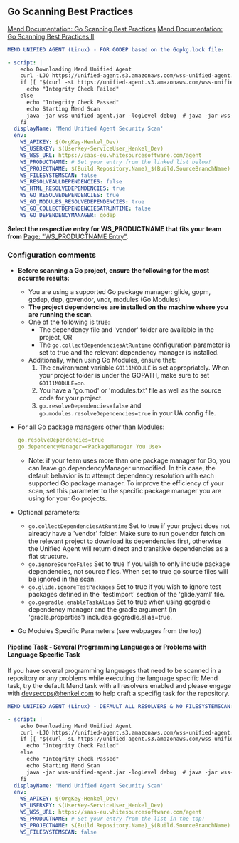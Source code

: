 ## Go Scanning Best Practices

[Mend Documentation: Go Scanning Best Practices](https://docs.mend.io/bundle/wsk/page/configuring_the_unified_agent_for_go.html)
[Mend Documentation: Go Scanning Best Practices II](https://docs.mend.io/bundle/unified_agent/page/go_integration.html#Using-the-go.collectDependenciesAtRuntime-parameter)


```yaml
MEND UNIFIED AGENT (Linux) - FOR GODEP based on the Gopkg.lock file:

- script: |
    echo Downloading Mend Unified Agent
    curl -LJO https://unified-agent.s3.amazonaws.com/wss-unified-agent.jar
    if [[ "$(curl -sL https://unified-agent.s3.amazonaws.com/wss-unified-agent.jar.sha256)" != "$(sha256sum wss-unified-agent.jar)" ]] ; then
      echo "Integrity Check Failed"
    else
      echo "Integrity Check Passed"
      echo Starting Mend Scan
      java -jar wss-unified-agent.jar -logLevel debug  # java -jar wss-unified-agent.jar -logLevel debug
    fi
  displayName: 'Mend Unified Agent Security Scan'
  env:
    WS_APIKEY: $(OrgKey-Henkel_Dev)
    WS_USERKEY: $(UserKey-ServiceUser_Henkel_Dev)
    WS_WSS_URL: https://saas-eu.whitesourcesoftware.com/agent  
    WS_PRODUCTNAME: # Set your entry from the linked list below!
    WS_PROJECTNAME: $(Build.Repository.Name)_$(Build.SourceBranchName)
    WS_FILESYSTEMSCAN: false
    WS_RESOLVEALLDEPENDENCIES: false     
    WS_HTML_RESOLVEDEPENDENCIES: true
    WS_GO_RESOLVEDEPENDENCIES: true
    WS_GO_MODULES_RESOLVEDEPENDENCIES: true
    WS_GO_COLLECTDEPENDENCIESATRUNTIME: false
    WS_GO_DEPENDENCYMANAGER: godep
```

**Select the respective entry for WS_PRODUCTNAME that fits your team from** [Page: "WS_PRODUCTNAME Entry"](./ws-productname-setup.md). 





### Configuration comments

- **Before scanning a Go project, ensure the following for the most accurate results:**
  - You are using a supported Go package manager: glide, gopm, godep, dep, govendor, vndr, modules (Go Modules)
  - **The project dependencies are installed on the machine where you are running the scan.**
  - One of the following is true:
    - The dependency file and 'vendor' folder are available in the project, OR
    - The ```go.collectDependenciesAtRuntime``` configuration parameter is set to true and the relevant dependency manager is installed.
  - Additionally, when using Go Modules, ensure that:
    1) The environment variable ```GO111MODULE``` is set appropriately. When your project folder is under the GOPATH, make sure to set ```GO111MODULE=on```.
    2) You have a 'go.mod' or 'modules.txt' file as well as the source code for your project.
    3) ```go.resolveDependencies=false``` and ```go.modules.resolveDependencies=true``` in your UA config file.

- For all Go package managers other than Modules:
  ```yaml
  go.resolveDependencies=true
  go.dependencyManager=<PackageManager You Use>
  ```
  - Note: if your team uses more than one package manager for Go, you can leave go.dependencyManager unmodified. In this case, the default behavior is to attempt dependency resolution with each supported Go package manager. To improve the efficiency of your scan, set this parameter to the specific package manager you are using for your Go projects.
- Optional parameters:
  - ```go.collectDependenciesAtRuntime``` Set to true if your project does not already have a 'vendor' folder. Make sure to run govendor fetch on the relevant project to download its dependencies first, otherwise the Unified Agent will return direct and transitive dependencies as a flat structure.
  - ```go.ignoreSourceFiles``` Set to true if you wish to only include package dependencies, not source files. When set to true go source files will be ignored in the scan.
  - ```go.glide.ignoreTestPackages``` Set to true if you wish to ignore test packages defined in the 'testImport' section of the 'glide.yaml' file.
  - ```go.gogradle.enableTaskAlias``` Set to true when using gogradle dependency manager and the gradle argument (in 'gradle.properties') includes gogradle.alias=true.

- Go Modules Specific Parameters (see webpages from the top)

#### Pipeline Task - Several Programming Languages or Problems with Language Specific Task
If you have several programming languages that need to be scanned in a repository or any problems while executing the language specific Mend task, try the default Mend task with all resolvers enabled and please engage with devsecops@henkel.com to help craft a specifig task for the repository.
 
```yaml
MEND UNIFIED AGENT (Linux) - DEFAULT ALL RESOLVERS & NO FILESYSTEMSCAN:

- script: |
    echo Downloading Mend Unified Agent
    curl -LJO https://unified-agent.s3.amazonaws.com/wss-unified-agent.jar
    if [[ "$(curl -sL https://unified-agent.s3.amazonaws.com/wss-unified-agent.jar.sha256)" != "$(sha256sum wss-unified-agent.jar)" ]] ; then
      echo "Integrity Check Failed"
    else
      echo "Integrity Check Passed"
      echo Starting Mend Scan
      java -jar wss-unified-agent.jar -logLevel debug  # java -jar wss-unified-agent.jar -logLevel debug
    fi
  displayName: 'Mend Unified Agent Security Scan'
  env:
    WS_APIKEY: $(OrgKey-Henkel_Dev)
    WS_USERKEY: $(UserKey-ServiceUser_Henkel_Dev)
    WS_WSS_URL: https://saas-eu.whitesourcesoftware.com/agent  
    WS_PRODUCTNAME: # Set your entry from the list in the top!
    WS_PROJECTNAME: $(Build.Repository.Name)_$(Build.SourceBranchName)
    WS_FILESYSTEMSCAN: false
```
